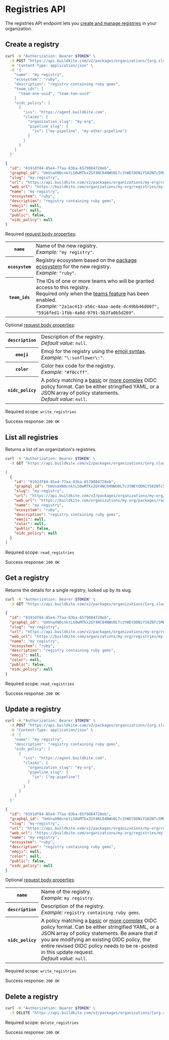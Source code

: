 # Registries API

The registries API endpoint lets you [create and manage registries](/docs/package-registries/manage-registries) in your organization.

## Create a registry

```bash
curl -H "Authorization: Bearer $TOKEN" \
  -X POST "https://api.buildkite.com/v2/packages/organizations/{org.slug}/registries" \
  -H "Content-Type: application/json" \
  -d '{
    "name": "my registry",
    "ecosystem": "ruby",
    "description": "registry containing ruby gems",
    "team_ids": [
      "team-one-uuid", "team-two-uuid"
    ]
    "oidc_policy": [
      {
        "iss": "https://agent.buildkite.com",
        "claims": {
          "organization_slug": "my-org",
          "pipeline_slug": {
            "in": ["my-pipeline", "my-other-pipeline"]
          }
        }
      }
    ]
  }'
```

```json
{
  "id": "0191df84-85e4-77aa-83ba-6579084728eb",
  "graphql_id": "UmVnaXN0cnktLS0wMTkxZGY4NC04NWU0LTc3YWEtODNiYS02NTc5MDg0NzI4ZWI=",
  "slug": "my-registry",
  "url": "https://api.buildkite.com/v2/packages/organizations/my-org/registries/my-registry",
  "web_url": "https://buildkite.com/organizations/my-org/registries/my-registry",
  "name": "my registry",
  "ecosystem": "ruby",
  "description": "registry containing ruby gems",
  "emoji": null,
  "color": null,
  "public": false,
  "oidc_policy": null
}
```

Required [request body properties](/docs/api#request-body-properties):

<table class="responsive-table">
<tbody>
  <tr><th><code>name</code></th><td>Name of the new registry.<br><em>Example:</em> <code>"my registry"</code>.</td></tr>
  <tr><th><code>ecosystem</code></th><td>Registry ecosystem based on the <a href="/docs/package-registries#get-started">package ecosystem</a> for the new registry.<br><em>Example:</em> <code>"ruby"</code>.</td></tr>
  <tr><th><code>team_ids</code></th><td>The IDs of one or more teams who will be granted access to this registry.<br>Required only when the <a href="/docs/platform/team-management/permissions">teams feature</a> has been enabled.<br><em>Example:</em> <code>"2a1ac413-a56c-4aaa-aede-dc49bb46d00f", "5916fed1-1fbb-4a8d-9791-5b3fa0b5d269"</code>.</td></tr>
</tbody>
</table>

Optional [request body properties](/docs/api#request-body-properties):

<table class="responsive-table">
  <tbody>
    <tr><th><code>description</code></th><td>Description of the registry.<br><em>Default value:</em> <code>null</code>.</td></tr>
    <tr><th><code>emoji</code></th><td>Emoji for the registry using the <a href="/docs/apis/rest-api/emojis">emoji syntax</a>.<br><em>Example:</em> <code>"\:sunflower\:"</code>.</td></tr>
    <tr><th><code>color</code></th><td>Color hex code for the registry.<br><em>Example:</em> <code>"#f0ccff"</code>.</td></tr>
    <tr><th><code>oidc_policy</code></th><td>A policy matching a <a href="/docs/packages/security/oidc#define-an-oidc-policy-for-a-registry-basic-oidc-policy-format">basic</a> or <a href="/docs/packages/security/oidc#define-an-oidc-policy-for-a-registry-complex-oidc-policy-example">more complex</a> OIDC policy format. Can be either stringified YAML, or a JSON array of policy statements.<br><em>Default value:</em> <code>null</code>.</td></tr>
  </tbody>
</table>

Required scope: `write_registries`

Success response: `200 OK`

## List all registries

Returns a list of an organization's registries.

```bash
curl -H "Authorization: Bearer $TOKEN" \
  -X GET "https://api.buildkite.com/v2/packages/organizations/{org.slug}/registries"
```

```json
[
  {
    "id": "0191df84-85e4-77aa-83ba-6579084728eb",
    "graphql_id": "UmVnaXN0cnktLS0wMTkxZGY4NC04NWU0LTc3YWEtODNiYS02NTc5MDg0NzI4ZWI=",
    "slug": "my-registry",
    "url": "https://api.buildkite.com/v2/packages/organizations/my-org/registries/my-registry",
    "web_url": "https://buildkite.com/organizations/my-org/packages/registries/my-registry",
    "name": "my registry",
    "ecosystem": "ruby",
    "description": "registry containing ruby gems",
    "emoji": null,
    "color": null,
    "public": false,
    "oidc_policy": null
  }
]
```

Required scope: `read_registries`

Success response: `200 OK`

## Get a registry

Returns the details for a single registry, looked up by its slug.

```bash
curl -H "Authorization: Bearer $TOKEN" \
  -X GET "https://api.buildkite.com/v2/packages/organizations/{org.slug}/registries/{registry.slug}"
```

```json
{
  "id": "0191df84-85e4-77aa-83ba-6579084728eb",
  "graphql_id": "UmVnaXN0cnktLS0wMTkxZGY4NC04NWU0LTc3YWEtODNiYS02NTc5MDg0NzI4ZWI=",
  "slug": "my-registry",
  "url": "https://api.buildkite.com/v2/packages/organizations/my-org/registries/my-registry",
  "web_url": "https://buildkite.com/organizations/my-org/registries/my-registry",
  "name": "my registry",
  "ecosystem": "ruby",
  "description": "registry containing ruby gems",
  "emoji": null,
  "color": null,
  "public": false,
  "oidc_policy": null
}
```

Required scope: `read_registries`

Success response: `200 OK`

## Update a registry

```bash
curl -H "Authorization: Bearer $TOKEN" \
  -X POST "https://api.buildkite.com/v2/packages/organizations/{org.slug}/registries/{registry.slug}" \
  -H "Content-Type: application/json" \
  -d '{
    "name": "my registry",
    "description": "registry containing ruby gems",
    "oidc_policy": [
      {
        "iss": "https://agent.buildkite.com",
        "claims": {
          "organization_slug": "my-org",
          "pipeline_slug": {
            "in": ["my-pipeline"]
          }
        }
      }
    ]
  }'
```

```json
{
  "id": "0191df84-85e4-77aa-83ba-6579084728eb",
  "graphql_id": "UmVnaXN0cnktLS0wMTkxZGY4NC04NWU0LTc3YWEtODNiYS02NTc5MDg0NzI4ZWI=",
  "slug": "my-registry",
  "url": "https://api.buildkite.com/v2/packages/organizations/my-org/registries/my-registry",
  "web_url": "https://buildkite.com/organizations/my-org/registries/my-registry",
  "name": "my registry",
  "ecosystem": "ruby",
  "description": "registry containing ruby gems",
  "emoji": null,
  "color": null,
  "public": false,
  "oidc_policy": null
}
```

Optional [request body properties](/docs/api#request-body-properties):

<table class="responsive-table">
  <tbody>
    <tr><th><code>name</code></th><td>Name of the registry.<br><em>Example:</em> <code>my registry</code>.</td></tr>
    <tr><th><code>description</code></th><td>Description of the registry.<br><em>Example:</em> <code>registry containing ruby gems</code>.</td></tr>
    <tr><th><code>oidc_policy</code></th><td>A policy matching a <a href="/docs/packages/security/oidc#define-an-oidc-policy-for-a-registry-basic-oidc-policy-format">basic</a> or <a href="/docs/packages/security/oidc#define-an-oidc-policy-for-a-registry-complex-oidc-policy-example">more complex</a> OIDC policy format. Can be either stringified YAML, or a JSON array of policy statements. Be aware that if you are modifying an existing OIDC policy, the entire revised OIDC policy needs to be re-posted in this update request.<br><em>Default value:</em> <code>null</code>.</td></tr>
  </tbody>
</table>

Required scope: `write_registries`

Success response: `200 OK`

## Delete a registry

```bash
curl -H "Authorization: Bearer $TOKEN" \
  -X DELETE "https://api.buildkite.com/v2/packages/organizations/{org.slug}/registries/{registry.slug}"
```

Required scope: `delete_registries`

Success response: `200 OK`
